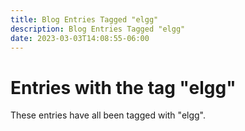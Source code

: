 ```yaml
---
title: Blog Entries Tagged "elgg"
description: Blog Entries Tagged "elgg"
date: 2023-03-03T14:08:55-06:00
---
```

# Entries with the tag "elgg"

These entries have all been tagged with "elgg".